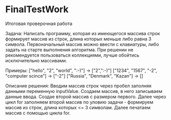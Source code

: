 # FinalTestWork
Итоговая проверочная работа 

Задача:
Написать программу, которая из имеющегося массива строк формирует 
массив из строк, длина которых меньше либо равна 3 символа. Первоначальный 
массив можно ввести с клавиатуры, либо задать на старте выполнения алгоритма.
При решении не рекомендуется пользоваться коллекциями, лучше обойтись
исключительно массивами.

Примеры:
["hello", "2", "world", ":-)"] -> ["2",":-)"]
["1234", "1567", "-2", "computer scince"] -> ["-2"]
["Russia", "Denmark", "Kazan"] -> []

Описание решения:
Вводим массив строк через пробел заполняя данными переменную inputValue.
Создаем массив, в него записываем данные ввода. Создае второй массив с размером первого.
Далее через цикл for заполняем второй массив по уловию задачи - формируем
массив из строк, длина которых <= 3 символам. Далее печатаем массив с помощью цикла for.
